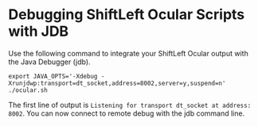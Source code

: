 # Debugging ShiftLeft Ocular Scripts with JDB

Use the following command to integrate your ShiftLeft Ocular output with the Java Debugger (jdb).

```
export JAVA_OPTS='-Xdebug -Xrunjdwp:transport=dt_socket,address=8002,server=y,suspend=n'
./ocular.sh
```
The first line of output is `Listening for transport dt_socket at address: 8002`. You can now connect to remote debug with the  jdb command line.
